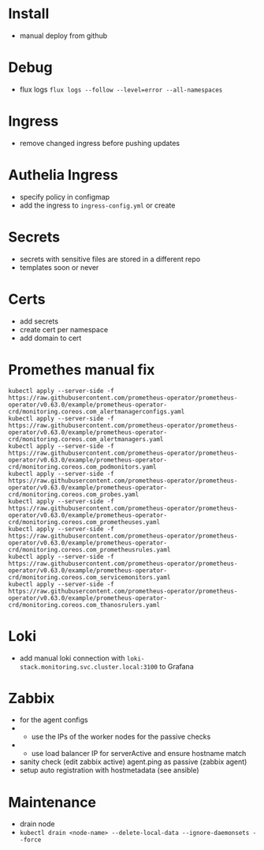 # Install

* manual deploy from github

# Debug

* flux logs `flux logs --follow --level=error --all-namespaces`

# Ingress

* remove changed ingress before pushing updates

# Authelia Ingress

* specify policy in configmap
* add the ingress to `ingress-config.yml` or create 

# Secrets

* secrets with sensitive files are stored in a different repo
* templates soon or never

# Certs

* add secrets
* create cert per namespace
* add domain to cert

# Promethes manual fix
```
kubectl apply --server-side -f https://raw.githubusercontent.com/prometheus-operator/prometheus-operator/v0.63.0/example/prometheus-operator-crd/monitoring.coreos.com_alertmanagerconfigs.yaml
kubectl apply --server-side -f https://raw.githubusercontent.com/prometheus-operator/prometheus-operator/v0.63.0/example/prometheus-operator-crd/monitoring.coreos.com_alertmanagers.yaml
kubectl apply --server-side -f https://raw.githubusercontent.com/prometheus-operator/prometheus-operator/v0.63.0/example/prometheus-operator-crd/monitoring.coreos.com_podmonitors.yaml
kubectl apply --server-side -f https://raw.githubusercontent.com/prometheus-operator/prometheus-operator/v0.63.0/example/prometheus-operator-crd/monitoring.coreos.com_probes.yaml
kubectl apply --server-side -f https://raw.githubusercontent.com/prometheus-operator/prometheus-operator/v0.63.0/example/prometheus-operator-crd/monitoring.coreos.com_prometheuses.yaml
kubectl apply --server-side -f https://raw.githubusercontent.com/prometheus-operator/prometheus-operator/v0.63.0/example/prometheus-operator-crd/monitoring.coreos.com_prometheusrules.yaml
kubectl apply --server-side -f https://raw.githubusercontent.com/prometheus-operator/prometheus-operator/v0.63.0/example/prometheus-operator-crd/monitoring.coreos.com_servicemonitors.yaml
kubectl apply --server-side -f https://raw.githubusercontent.com/prometheus-operator/prometheus-operator/v0.63.0/example/prometheus-operator-crd/monitoring.coreos.com_thanosrulers.yaml
```

# Loki 

* add manual loki connection with `loki-stack.monitoring.svc.cluster.local:3100` to Grafana

# Zabbix

* for the agent configs
* * use the IPs of the worker nodes for the passive checks
* * use load balancer IP for serverActive and ensure hostname match 
* sanity check (edit zabbix active) agent.ping as passive (zabbix agent)
* setup auto registration with hostmetadata (see ansible)

# Maintenance

* drain node 
* `kubectl drain <node-name> --delete-local-data --ignore-daemonsets --force`